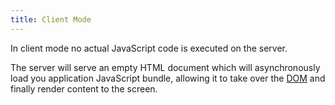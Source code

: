 ```yaml
---
title: Client Mode
---
```


In client mode no actual JavaScript code is executed on the server.

The server will serve an empty HTML document which will 
asynchronously load you application JavaScript bundle, allowing it 
to take over the [DOM](https://en.wikipedia.org/wiki/Document_Object_Model) and finally render content to the screen.